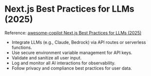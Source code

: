 # Next.js Best Practices for LLMs (2025)

Reference: [awesome-copilot Next.js Best Practices for LLMs (2025)](https://github.com/github/awesome-copilot)

- Integrate LLMs (e.g., Claude, Bedrock) via API routes or serverless functions.
- Use secure environment variable management for API keys.
- Validate and sanitize all user input.
- Log and monitor all AI interactions for observability.
- Follow privacy and compliance best practices for user data.
